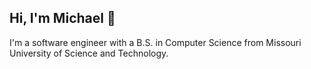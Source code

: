 ## Hi, I'm Michael 👋

I'm a software engineer with a B.S. in Computer Science from Missouri University of Science and Technology.
